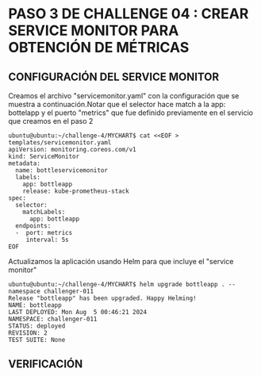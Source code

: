 # PASO 3 DE CHALLENGE 04 : CREAR SERVICE MONITOR PARA OBTENCIÓN DE MÉTRICAS

## CONFIGURACIÓN DEL SERVICE MONITOR

Creamos el archivo "servicemonitor.yaml" con la configuración que se muestra a continuación.Notar que el selector hace match a la app: bottelapp y el puerto "metrics" que fue definido previamente en el servicio que creamos en el paso 2

```
ubuntu@ubuntu:~/challenge-4/MYCHART$ cat <<EOF > templates/servicemonitor.yaml
apiVersion: monitoring.coreos.com/v1
kind: ServiceMonitor
metadata:
  name: bottleservicemonitor
  labels:
    app: bottleapp
    release: kube-prometheus-stack
spec:
  selector:
    matchLabels:
      app: bottleapp
  endpoints:
  -  port: metrics
     interval: 5s
EOF
```

Actualizamos la aplicación usando Helm para que incluye el "service monitor"

```
ubuntu@ubuntu:~/challenge-4/MYCHART$ helm upgrade bottleapp . --namespace challenger-011
Release "bottleapp" has been upgraded. Happy Helming!
NAME: bottleapp
LAST DEPLOYED: Mon Aug  5 00:46:21 2024
NAMESPACE: challenger-011
STATUS: deployed
REVISION: 2
TEST SUITE: None
```

## VERIFICACIÓN
